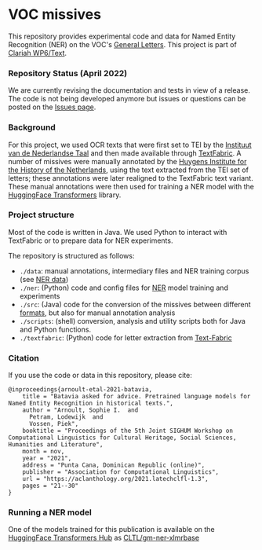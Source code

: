 # VOC missives
This repository provides experimental code and data for Named Entity Recognition (NER) on the VOC's [General Letters](http://resources.huygens.knaw.nl/vocgeneralemissiven). 
This project is part of [Clariah WP6/Text](https://www.clariah.nl/wp6-text).

### Repository Status (April 2022)
We are currently revising the documentation and tests in view of a release. The code is not being developed anymore but issues or questions can be posted on the [Issues page](https://github.com/cltl/voc-missives/issues). 

### Background 
For this project, we used OCR texts that were first set to TEI by the [Instituut van de Nederlandse Taal](https://ivdnt.org/) and then made available through [TextFabric](https://github.com/CLARIAH/wp6-missieven). A number of missives were manually annotated by the [Huygens Institute for the History of the Netherlands](https://www.knaw.nl/en/institutes/huygens-ing), using the text extracted from the TEI set of letters; these annotations were later realigned to the TextFabric text variant. These manual annotations were then used for training a NER model with the [HuggingFace Transformers](https://huggingface.co/docs/transformers/index) library.

### Project structure
Most of the code is written in Java. We used Python to interact with TextFabric or to prepare data for NER experiments.

The repository is structured as follows:
* `./data`: manual annotations, intermediary files and NER training corpus (see [NER data](data/README.md))
* `./ner`: (Python) code and config files for [NER](ner/README.md) model training and experiments 
* `./src`: (Java) code for the conversion of the missives between different [formats](docs/formats.md), but also for manual annotation analysis
* `./scripts`: (shell) conversion, analysis and utility scripts both for Java and Python functions. 
* `./textfabric`: (Python) code for letter extraction from [Text-Fabric](textfabric/README.md)


### Citation

If you use the code or data in this repository, please cite:
```
@inproceedings{arnoult-etal-2021-batavia,
    title = "Batavia asked for advice. Pretrained language models for Named Entity Recognition in historical texts.",
    author = "Arnoult, Sophie I.  and
      Petram, Lodewijk  and
      Vossen, Piek",
    booktitle = "Proceedings of the 5th Joint SIGHUM Workshop on Computational Linguistics for Cultural Heritage, Social Sciences, Humanities and Literature",
    month = nov,
    year = "2021",
    address = "Punta Cana, Dominican Republic (online)",
    publisher = "Association for Computational Linguistics",
    url = "https://aclanthology.org/2021.latechclfl-1.3",
    pages = "21--30"
}
```

### Running a NER model
One of the models trained for this publication is available on the [HuggingFace Transformers Hub](https://huggingface.co/models) as [CLTL/gm-ner-xlmrbase](https://huggingface.co/CLTL/gm-ner-xlmrbase)
 




